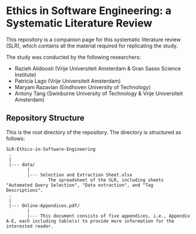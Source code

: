 # Ethics in Software Engineering: a Systematic Literature Review
This repository is a companion page for this systematic literature review (SLR), which contains all the material required for replicating the study.



The study was conducted by the following researchers:
* Razieh Alidoosti (Vrije Universiteit Amsterdam & Gran Sasso Science Institute)
* Patricia Lago (Vrije Universiteit Amsterdam)
* Maryam Razavian (Eindhoven University of Technology)
* Antony Tang (Swinburne University of Technology & Vrije Universiteit Amsterdam)



Repository Structure
---------------
This is the root directory of the repository. The directory is structured as follows:

    SLR-Ethics-in-Software-Engineering
     .
     |
     |--- data/
            |
            |--- Selection and Extraction Sheet.xlsx
                    The spreadsheet of the SLR, including sheets "Automated Query Selection", "Data extraction", and "Tag Descriptions".
     .
     |
     |--- Online-Appendices.pdf/
            |
            |--- This document consists of five appendices, i.e., Appendix A-E, each including table(s) to provide more information for the interested reader.
     
